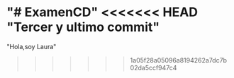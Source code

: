 "# ExamenCD" 
<<<<<<< HEAD
"Tercer y ultimo commit" 
=======
"Hola,soy Laura" 
>>>>>>> 1a05f28a05096a8194262a7dc7b02da5ccf947c4
